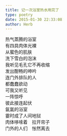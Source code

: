 ```yaml
---  
title: 记一次浴室热水用完了  
type: poetry  
date: 2015-01-30 22:33:08  
author: Herb    
---    
```

热气蒸腾的浴室    
有四具肉体光裸    
从蜜色的肌肤    
洗下雪白的泡沫    
我听见毛孔它不再收缩    
发出酣畅的呻吟    
连门外排队的人    
都蠢蠢欲动    
可我又听见    
一阵惊呼    
彼此接连起伏    
氤氲的浴室    
霎时成了人间地狱    
肉体哆嗦着　拉开帘子    
门外的人们　怅然离去  
